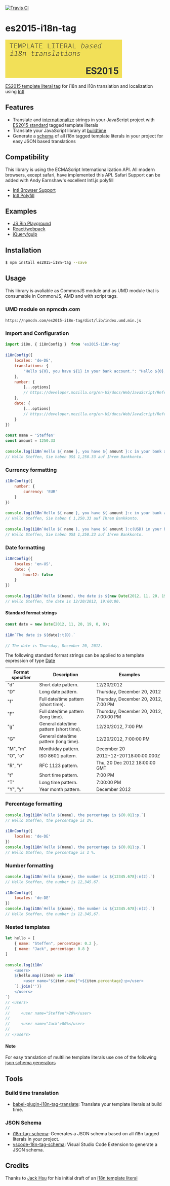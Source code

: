 [![Travis CI](https://travis-ci.org/skolmer/es2015-i18n-tag.svg?branch=master)](https://travis-ci.org/skolmer/es2015-i18n-tag)

# es2015-i18n-tag
![](images/es2015-i18n-tag-icon-big.jpg)

[ES2015 template literal tag](https://developer.mozilla.org/en-US/docs/Web/JavaScript/Reference/Template_literals#Tagged_template_literals) for i18n and l10n translation and localization using [Intl](https://developer.mozilla.org/en-US/docs/Web/JavaScript/Reference/Global_Objects/Intl)

## Features

* Translate and [internationalize](https://developer.mozilla.org/en-US/docs/Web/JavaScript/Reference/Global_Objects/Intl) strings in your JavaScript project with [ES2015 standard](https://developer.mozilla.org/en-US/docs/Web/JavaScript/Reference/Template_literals#Tagged_template_literals) tagged template literals
* Translate your JavaScript library at [buildtime](#build-time-translation)
* Generate a [schema](#json-schema) of all i18n tagged template literals in your project for easy JSON based translations

## Compatibility

This library is using the ECMAScript Internationalization API. All modern browsers, except safari, have implemented this API. Safari Support can be added with Andy Earnshaw's excellent Intl.js polyfill
* [Intl Browser Support](http://caniuse.com/#search=Intl)
* [Intl Polyfill](https://github.com/andyearnshaw/Intl.js)

## Examples

* [JS Bin Playground](https://jsbin.com/rojilu/edit?js,output)
* [React/webpack](https://github.com/skolmer/i18n-tag-examples/tree/master/ReactJS)
* [jQuery/gulp](https://github.com/skolmer/i18n-tag-examples/tree/master/Simple)

## Installation
```sh
$ npm install es2015-i18n-tag --save
```

## Usage

This library is avaliable as CommonJS module and as UMD module that is consumable in CommonJS, AMD and with script tags.

### UMD module on npmcdn.com

`https://npmcdn.com/es2015-i18n-tag/dist/lib/index.umd.min.js`

### Import and Configuration
```js   
import i18n, { i18nConfig }  from 'es2015-i18n-tag'

i18nConfig({
    locales: 'de-DE',    
    translations: {
        "Hello ${0}, you have ${1} in your bank account.": "Hallo ${0}, Sie haben ${1} auf Ihrem Bankkonto."
    },
    number: {      
        [...options]
        // https://developer.mozilla.org/en-US/docs/Web/JavaScript/Reference/Global_Objects/NumberFormat#Parameters
    },
    date: {
        [...options]
        // https://developer.mozilla.org/en-US/docs/Web/JavaScript/Reference/Global_Objects/DateTimeFormat#Parameters
    }
})

const name = 'Steffen'
const amount = 1250.33
      
console.log(i18n`Hello ${ name }, you have ${ amount }:c in your bank account.`)
// Hallo Steffen, Sie haben US$ 1,250.33 auf Ihrem Bankkonto.
```

### Currency formatting
```js  
i18nConfig({
    number: { 
        currency: 'EUR'
    }
})

console.log(i18n`Hello ${ name }, you have ${ amount }:c in your bank account.`)
// Hallo Steffen, Sie haben € 1,250.33 auf Ihrem Bankkonto.

console.log(i18n`Hello ${ name }, you have ${ amount }:c(USD) in your bank account.`)
// Hallo Steffen, Sie haben US$ 1,250.33 auf Ihrem Bankkonto.
```

### Date formatting
```js
i18nConfig({
    locales: 'en-US',
    date: { 
        hour12: false 
    }
})

console.log(i18n`Hello ${name}, the date is ${new Date(2012, 11, 20, 19, 0, 0)}:t.`)
// Hello Steffen, the date is 12/20/2012, 19:00:00.
```
#### Standard format strings

```js
const date = new Date(2012, 11, 20, 19, 0, 0);

i18n`The date is ${date}:t(D).`

// The date is Thursday, December 20, 2012.
```

The following standard format strings can be applied to a template expression of type [Date](https://developer.mozilla.org/en-US/docs/Web/JavaScript/Reference/Global_Objects/Date)


| Format specifier | Description                             | Examples                                |
|------------------|-----------------------------------------|-----------------------------------------|
| "d"              | Short date pattern.                     | 12/20/2012                              |
| "D"              | Long date pattern.                      | Thursday, December 20, 2012             |
| "f"              | Full date/time pattern (short time).    | Thursday, December 20, 2012, 7:00 PM    |
| "F"              | Full date/time pattern (long time).     | Thursday, December 20, 2012, 7:00:00 PM |
| "g"              | General date/time pattern (short time). | 12/20/2012, 7:00 PM                     |
| "G"              | General date/time pattern (long time).  | 12/20/2012, 7:00:00 PM                  |
| "M", "m"         | Month/day pattern.                      | December 20                             |
| "O", "o"         | ISO 8601 pattern.                       | 2012-12-20T18:00:00.000Z                |
| "R", "r"         | RFC 1123 pattern.                       | Thu, 20 Dec 2012 18:00:00 GMT           |
| "t"              | Short time pattern.                     | 7:00 PM                                 |
| "T"              | Long time pattern.                      | 7:00:00 PM                              |
| "Y", "y"         | Year month pattern.                     | December 2012                           |

### Percentage formatting
```js       
console.log(i18n`Hello ${name}, the percentage is ${0.01}:p.`)
// Hello Steffen, the percentage is 1%.

i18nConfig({
    locales: 'de-DE'
})
console.log(i18n`Hello ${name}, the percentage is ${0.01}:p.`)
// Hello Steffen, the percentage is 1 %.
```

### Number formatting
```js   
console.log(i18n`Hello ${name}, the number is ${12345.678}:n(2).`)
// Hello Steffen, the number is 12,345.67.

i18nConfig({
    locales: 'de-DE'
})
console.log(i18n`Hello ${name}, the number is ${12345.678}:n(2).`)
// Hello Steffen, the number is 12.345,67.
```

### Nested templates
```js
let hello = [
    { name: "Steffen", percentage: 0.2 },
    { name: "Jack", percentage: 0.8 }
]
        
console.log(i18n`
    <users>
    ${hello.map((item) => i18n`
        <user name="${item.name}">${item.percentage}:p</user>
    `).join('')}
    </users>
`)
// <users>
// 
//     <user name="Steffen">20%</user>
// 
//     <user name="Jack">80%</user>
// 
// </users>
```
#### Note
For easy translation of multiline template literals use one of the following [json schema generators](#json-schema)

## Tools

### Build time translation
* [babel-plugin-i18n-tag-translate](https://github.com/skolmer/babel-plugin-i18n-tag-translate): Translate your template literals at build time.

### JSON Schema
* [i18n-tag-schema](https://github.com/skolmer/i18n-tag-schema): Generates a JSON schema based on all i18n tagged literals in your project.
* [vscode-18n-tag-schema](https://github.com/skolmer/vscode-i18n-tag-schema): Visual Studio Code Extension to generate a JSON schema.

## Credits

Thanks to [Jack Hsu](https://github.com/jaysoo) for his initial draft of an [i18n template literal](http://jaysoo.ca/2014/03/20/i18n-with-es6-template-strings/)
